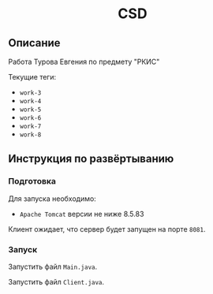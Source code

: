 # <center>CSD
## Описание
Работа Турова Евгения по предмету "РКИС"

Текущие теги:
- `work-3`
- `work-4`
- `work-5`
- `work-6`
- `work-7`
- `work-8`

## Инструкция по развёртыванию
### Подготовка

Для запуска необходимо:
- `Apache Tomcat` версии не ниже 8.5.83

Клиент ожидает, что сервер будет запущен на порте `8081`.

### Запуск

Запустить файл `Main.java`.

Запустить файл `Client.java`.
